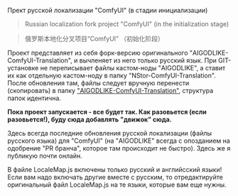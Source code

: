 Прект русской локализации "ComfyUI" (в стадии инициализации)

> Russian localization fork project "ComfyUI" (in the initialization stage)

> 俄罗斯本地化分叉项目“ComfyUI” （初始化阶段）

Проект представляет из себя форк-версию оригинального "AIGODLIKE-ComfyUI-Translation", и вычленяет из него только русский язык. При GIT-установке не переписывает файлы кастом-ноды "AIGODLIKE", а ставит их как отдельную кастом-ноду в папку "NStor-ComfyUI-Translation". После обновления там, файлы следует вручную перенести (скопировать) в папку ["AIGODLIKE-ComfyUI-Translation"](https://github.com/AIGODLIKE/AIGODLIKE-ComfyUI-Translation), структура папок идентична.

**Пока проект запускается - все будет так. Как разовьется (если разовьется!), буду сюда добавлять "движок" сюда.**

Здесь всегда последние обновления русской локализации (файлы русского языка) для "ComfyUI" (на "AIGODLIKE" всегда с опозданием на одобрение "PR бранча", которое там происходит не быстро). Здесь же я публикую почти онлайн.

В файле LocaleMap.js включены только русский и английсский языки! Если вам надо включать другие вместе с русским, то отредактируйте оригинальный файл LocaleMap.js на те языки, которые вам еще нужны.


